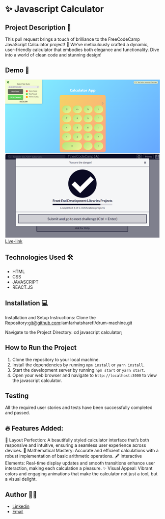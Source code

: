# ✨  Javascript Calculator

## Project Description 📝

This pull request brings a touch of brilliance to the FreeCodeCamp JavaScript Calculator project! 🚀 We’ve meticulously crafted a dynamic, user-friendly calculator that embodies both elegance and functionality. Dive into a world of clean code and stunning design!


## Demo 📸


![Demo](./public/assests/calculatorphoto.PNG)
![FreeCodeCamp](./public/assests/calculator%20freecodecamp.PNG)
<br>
 [Live-link](https://deploy-preview-1--comforting-shortbread-5df959.netlify.app )


## Technologies Used 🛠️

- HTML
- CSS
- JAVASCRIPT
- REACT.JS

## Installation 💻

Installation and Setup Instructions:
Clone the Repository:git@github.com:iamfarhatsharefi/drum-machine.git 

Navigate to the Project Directory:
cd javascript calculator;


## How to Run the Project
1. Clone the repository to your local machine.
2. Install the dependencies by running `npm install` or `yarn install`.
3. Start the development server by running `npm start` or `yarn start`.
4. Open your web browser and navigate to `http://localhost:3000` to view the javascript calculator.

## Testing
All the required user stories and tests have been successfully completed and passed.

## 🔥 Features Added:

📐 Layout Perfection: A beautifully styled calculator interface that’s both responsive and intuitive, ensuring a seamless user experience across devices.
🔢 Mathematical Mastery: Accurate and efficient calculations with a robust implementation of basic arithmetic operations.
🖋️ Interactive Elements: Real-time display updates and smooth transitions enhance user interaction, making each calculation a pleasure.
✨ Visual Appeal: Vibrant colors and engaging animations that make the calculator not just a tool, but a visual delight.



## Author 👩‍💻

 - [Linkedin](https://www.linkedin.com/in/farhat-sharefi-13a101309?utm_source=share&utm_campaign=share_via&utm_content=profile&utm_medium=android_app)
- [Email](sharefifarhat@gmail.com)


